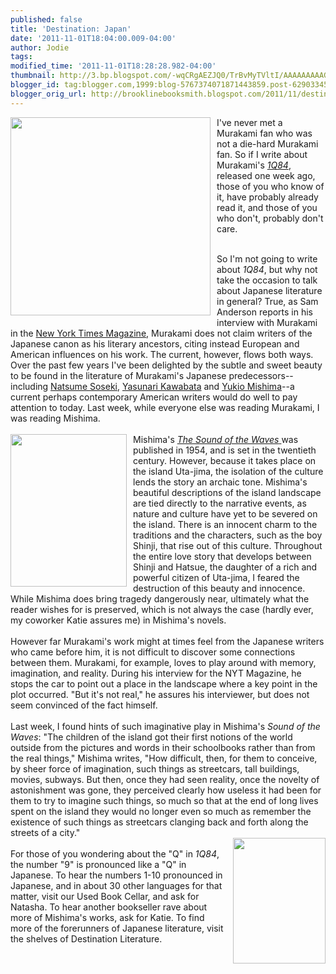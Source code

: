```yaml
---
published: false
title: 'Destination: Japan'
date: '2011-11-01T18:04:00.009-04:00'
author: Jodie
tags: 
modified_time: '2011-11-01T18:28:28.982-04:00'
thumbnail: http://3.bp.blogspot.com/-wqCRgAEZJQ0/TrBvMyTVltI/AAAAAAAAAGs/CSymMRue200/s72-c/the-sound-of-waves_yukio-mishima_szs3400.jpg
blogger_id: tag:blogger.com,1999:blog-5767374071871443859.post-6290334546720976987
blogger_orig_url: http://brooklinebooksmith.blogspot.com/2011/11/destination-japan.html
---
```


<img style="MARGIN: 0px 10px 10px 0px; WIDTH: 320px; FLOAT: left; HEIGHT: 317px; CURSOR: hand" id="BLOGGER_PHOTO_ID_5670154196311447250" border="0" alt="" src="http://3.bp.blogspot.com/-wqCRgAEZJQ0/TrBvMyTVltI/AAAAAAAAAGs/CSymMRue200/s320/the-sound-of-waves_yukio-mishima_szs3400.jpg" />I've never met a Murakami fan who was not a die-hard Murakami fan. So if I write about Murakami's <em><a href="http://www.brooklinebooksmith-shop.com/book/9780307593313">1Q84</a></em>, released one week ago, those of you who know of it, have probably already read it, and those of you who don't, probably don't care.<br /><br /><div>So I'm not going to write about <em>1Q84</em>, but why not take the occasion to talk about Japanese literature in general? True, as Sam Anderson reports in his interview with Murakami in the <a href="http://www.nytimes.com/2011/10/23/magazine/the-fierce-imagination-of-haruki-murakami.html?_r=1&amp;ref=books">New York Times Magazine</a>, Murakami does not claim writers of the Japanese canon as his literary ancestors, citing instead European and American influences on his work. The current, however, flows both ways. Over the past few years I've been delighted by the subtle and sweet beauty to be found in the literature of Murakami's Japanese predecessors--including <a href="http://www.brooklinebooksmith-shop.com/search/apachesolr_search/natsume%20soseki">Natsume Soseki</a>, <a href="http://www.brooklinebooksmith-shop.com/book/9780679762652">Yasunari Kawabata</a> and <a href="http://www.brooklinebooksmith-shop.com/search/apachesolr_search/mishima">Yukio Mishima</a>--a current perhaps contemporary American writers would do well to pay attention to today. Last week, while everyone else was reading Murakami, I was reading Mishima.<br /></div><br /><div><a href="http://1.bp.blogspot.com/-uF-Ipnmb-qE/TrBvpKGmzKI/AAAAAAAAAG4/hzoFdZOR5Is/s1600/SoundWaves.jpg"><img style="MARGIN: 0px 10px 10px 0px; WIDTH: 186px; FLOAT: left; HEIGHT: 244px; CURSOR: hand" id="BLOGGER_PHOTO_ID_5670154683736837282" border="0" alt="" src="http://1.bp.blogspot.com/-uF-Ipnmb-qE/TrBvpKGmzKI/AAAAAAAAAG4/hzoFdZOR5Is/s320/SoundWaves.jpg" /></a>Mishima's <a href="http://www.brooklinebooksmith-shop.com/book/9780099289982"><em>The Sound of the Waves</em> </a>was published in 1954, and is set in the twentieth century. However, because it takes place on the island Uta-jima, the isolation of the culture lends the story an archaic tone. Mishima's beautiful descriptions of the island landscape are tied directly to the narrative events, as nature and culture have yet to be severed on the island. There is an innocent charm to the traditions and the characters, such as the boy Shinji, that rise out of this culture. Throughout the entire love story that develops between Shinji and Hatsue, the daughter of a rich and powerful citizen of Uta-jima, I feared the destruction of this beauty and innocence. While Mishima does bring tragedy dangerously near, ultimately what the reader wishes for is preserved, which is not always the case (hardly ever, my coworker Katie assures me) in Mishima's novels. </div><br />However far Murakami's work might at times feel from the Japanese writers who came before him, it is not difficult to discover some connections between them. Murakami, for example, loves to play around with memory, imagination, and reality. During his interview for the NYT Magazine, he stops the car to point out a place in the landscape where a key point in the plot occurred. "But it's not real," he assures his interviewer, but does not seem convinced of the fact himself.<br /><br />Last week, I found hints of such imaginative play in Mishima's <em>Sound of the Waves</em>: "The children of the island got their first notions of the world outside from the pictures and words in their schoolbooks rather than from the real things," Mishima writes, "How difficult, then, for them to conceive, by sheer force of imagination, such things as streetcars, tall buildings, movies, subways. But then, once they had seen reality, once the novelty of astonishment was gone, they perceived clearly how useless it had been for them to try to imagine such things, so much so that at the end of long lives spent on the island they would no longer even so much as remember the existence of such things as streetcars clanging back and forth along the streets of a city."<br /><a href="http://2.bp.blogspot.com/-FbmxtBbRux4/TrBw5TjmEUI/AAAAAAAAAHQ/9sqv30C58xA/s1600/1Q84.gif"><img style="MARGIN: 0px 0px 10px 10px; WIDTH: 148px; FLOAT: right; HEIGHT: 201px; CURSOR: hand" id="BLOGGER_PHOTO_ID_5670156060663877954" border="0" alt="" src="http://2.bp.blogspot.com/-FbmxtBbRux4/TrBw5TjmEUI/AAAAAAAAAHQ/9sqv30C58xA/s320/1Q84.gif" /></a><br />For those of you wondering about the "Q" in <em>1Q84</em>, the number "9" is pronounced like a "Q" in Japanese. To hear the numbers 1-10 pronounced in Japanese, and in about 30 other languages for that matter, visit our Used Book Cellar, and ask for Natasha. To hear another bookseller rave about more of Mishima's works, ask for Katie. To find more of the forerunners of Japanese literature, visit the shelves of Destination Literature.